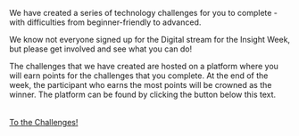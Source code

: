 We have created a series of technology challenges for you to complete - with
difficulties from beginner-friendly to advanced. 

We know not everyone signed up for the Digital stream for the Insight Week, but
please get involved and see what you can do!

The challenges that we have created are hosted on a platform where you will
earn points for the challenges that you complete. At the end of the week, the
participant who earns the most points will be crowned as the winner. The
platform can be found by clicking the button below this text.

<div style="margin-top: 16px">
    <br><a id="home-button" href="http://35.246.49.218:8000/" target="_blank">To the Challenges!</a><br>
</div>